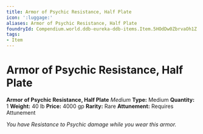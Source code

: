 ```yaml
---
title: Armor of Psychic Resistance, Half Plate
icon: ':luggage:'
aliases: Armor of Psychic Resistance, Half Plate
foundryId: Compendium.world.ddb-eureka-ddb-items.Item.5HOdDw0ZbrvaOh1Z
tags:
- Item
---
```


# Armor of Psychic Resistance, Half Plate

**Armor of Psychic Resistance, Half Plate**
_Medium_
**Type:** Medium
**Quantity:** 1
**Weight:** 40 lb
**Price:** 4000 gp
**Rarity:** Rare
**Attunement:** Requires Attunement

*You have Resistance to Psychic damage while you wear this armor.*